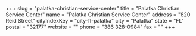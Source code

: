 +++
slug = "palatka-christian-service-center"
title = "Palatka Christian Service Center"
name = "Palatka Christian Service Center"
address = "820 Reid Street"
cityIndexKey = "city-fl-palatka"
city = "Palatka"
state = "FL"
postal = "32177"
website = ""
phone = "386 328-0984"
fax = ""
+++
